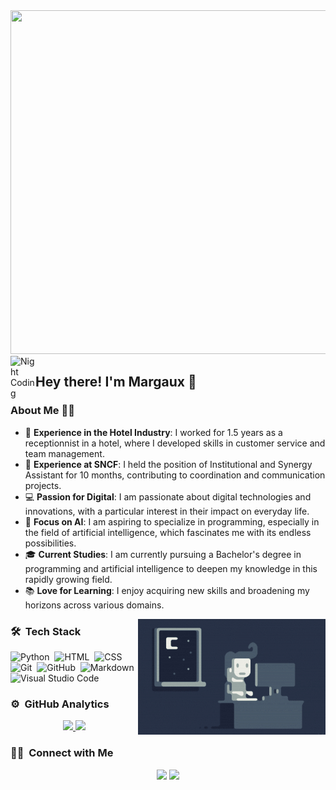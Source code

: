 <img src="https://img.freepik.com/vecteurs-libre/fond-cerveau-degrade_23-2150511972.jpg?t=st=1732527844~exp=1732531444~hmac=f1445648fcc47de03aa778e771349bf9d8ac1f3f7db132ec7cef9875d0a50fc8&w=996" width="1000" height="550" />
<img alt="Night Coding" src="./assets/Hand%20Wave.gif" width='40' align="left"/><h2>Hey there! I'm Margaux 🍭</h2>

<!-- ## 👋 &nbsp;Hey there! I'm Margaux -->


### About Me 👩‍💻

- 🏨 **Experience in the Hotel Industry**: I worked for 1.5 years as a receptionnist in a hotel, where I developed skills in customer service and team management.
- 🚄 **Experience at SNCF**: I held the position of Institutional and Synergy Assistant for 10 months, contributing to coordination and communication projects.
- 💻 **Passion for Digital**: I am passionate about digital technologies and innovations, with a particular interest in their impact on everyday life.
- 🤖 **Focus on AI**: I am aspiring to specialize in programming, especially in the field of artificial intelligence, which fascinates me with its endless possibilities.
- 🎓 **Current Studies**: I am currently pursuing a Bachelor's degree in programming and artificial intelligence to deepen my knowledge in this rapidly growing field.
- 📚 **Love for Learning**: I enjoy acquiring new skills and broadening my horizons across various domains.

<img alt="Night Coding" src="https://raw.githubusercontent.com/AVS1508/AVS1508/master/assets/Night-Coding.gif" align="right"/>

### 🛠 &nbsp;Tech Stack

![Python](https://img.shields.io/badge/-Python-05122A?style=flat&logo=python)&nbsp;
![HTML](https://img.shields.io/badge/-HTML-05122A?style=flat&logo=HTML5)&nbsp;
![CSS](https://img.shields.io/badge/-CSS-05122A?style=flat&logo=CSS3&logoColor=1572B6)&nbsp;
![Git](https://img.shields.io/badge/-Git-05122A?style=flat&logo=git)&nbsp;
![GitHub](https://img.shields.io/badge/-GitHub-05122A?style=flat&logo=github)&nbsp;
![Markdown](https://img.shields.io/badge/-Markdown-05122A?style=flat&logo=markdown)\
![Visual Studio Code](https://img.shields.io/badge/-Visual%20Studio%20Code-05122A?style=flat&logo=visual-studio-code&logoColor=007ACC)&nbsp;

### ⚙️ &nbsp;GitHub Analytics

<p align="center">
<a href="https://github.com/AVS1508">
  <img height="180em" src="https://github-readme-stats-eight-theta.vercel.app/api?username=margaux-troude&show_icons=true&theme=algolia&include_all_commits=true&count_private=true"/>
  <img height="180em" src="https://github-readme-stats-eight-theta.vercel.app/api/top-langs/?username=margaux-troude&layout=compact&langs_count=8&theme=algolia"/>
</a>
</p>

### 🤝🏻 &nbsp;Connect with Me

<p align="center">
<a href="mailto:margaux.troude@laplateforme.io"><img src="https://img.shields.io/badge/Gmail-D14836?style=for-the-badge&logo=gmail&logoColor=white"/></a>
<a href="https://www.linkedin.com/in/margaux-troude-432a10213/"><img src="https://img.shields.io/badge/LinkedIn-0077B5?style=for-the-badge&logo=linkedin&logoColor=white"/></a>
</p>
